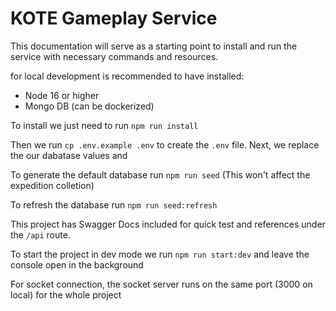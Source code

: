 # KOTE Gameplay Service

This documentation will serve as a starting point to install and run the service with necessary commands and resources.

for local development is recommended to have installed:

-   Node 16 or higher
-   Mongo DB (can be dockerized)

To install we just need to run `npm run install`

Then we run `cp .env.example .env` to create the `.env` file. Next, we replace the our dabatase values and

To generate the default database run `npm run seed` (This won't affect the expedition colletion)

To refresh the database run `npm run seed:refresh`

This project has Swagger Docs included for quick test and references under the `/api` route.

To start the project in dev mode we run `npm run start:dev` and leave the console open in the background

For socket connection, the socket server runs on the same port (3000 on local) for the whole project
